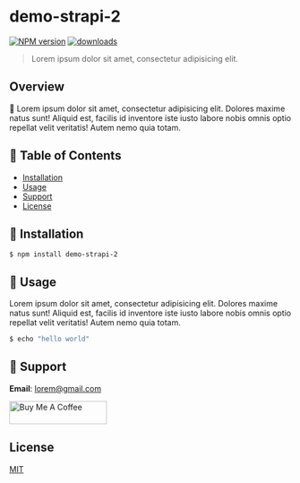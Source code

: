 # demo-strapi-2

[![NPM version](https://img.shields.io/npm/v/demo-strapi-2?style=flat-square)](https://www.npmjs.com/package/demo-strapi-2)
[![downloads](https://img.shields.io/npm/dm/demo-strapi-2?style=flat-square)](https://npmjs.org/package/demo-strapi-2)

> Lorem ipsum dolor sit amet, consectetur adipisicing elit.

## Overview
👀 Lorem ipsum dolor sit amet, consectetur adipisicing elit. Dolores maxime natus sunt! Aliquid est, facilis id inventore iste iusto labore nobis omnis optio repellat velit veritatis! Autem nemo quia totam.

## 🚩 Table of Contents

- [Installation](#installation)
- [Usage](#usage)
- [Support](#support)
- [License](#license)

## 🔧 Installation
```
$ npm install demo-strapi-2
```

## 🚀 Usage
Lorem ipsum dolor sit amet, consectetur adipisicing elit. Dolores maxime natus sunt! Aliquid est, facilis id inventore iste iusto labore nobis omnis optio repellat velit veritatis! Autem nemo quia totam.

```bash
$ echo "hello world"
```

## 🎉 Support

**Email**: lorem@gmail.com

<a href="https://www.buymeacoffee.com/dinhbinh16f" target="_blank"><img src="https://www.buymeacoffee.com/assets/img/custom_images/purple_img.png" alt="Buy Me A Coffee" style="height: 41px !important;width: 174px !important;" ></a>

## License
[MIT](./LICENSE)

